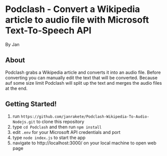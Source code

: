 # Podclash - Convert a Wikipedia article to audio file with Microsoft Text-To-Speech API
By Jan

## About
Podclash grabs a Wikipedia article and converts it into an audio file. Before converting you can manually edit the text that will be converted. Because auf some size limit Podclash will split up the text and merges the audio files at the end.

## Getting Started!

1. run `https://github.com/janrakete/Podclash-Wikipedia-To-Audio-Nodejs.git` to clone this repository
2. type `cd Podclash` and then run `npm install`
3. edit `.env` for your Microsoft API credentials and port
4. type `node index.js` to start the app
5.  navigate to http://localhost:3000/ on your local machine to open web page

